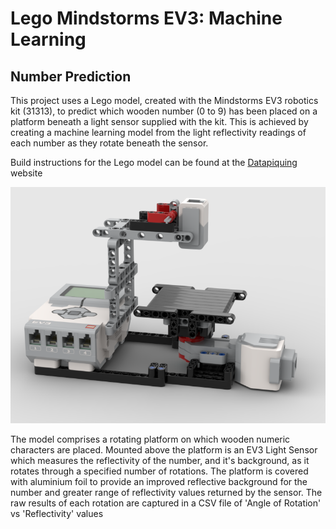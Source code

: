 # Lego Mindstorms EV3: Machine Learning
## Number Prediction
This project uses a Lego model, created with the Mindstorms EV3 robotics kit (31313), to predict which wooden number 
(0 to 9) has been placed on a platform beneath a light sensor supplied with the kit.
This is achieved by creating a machine learning model from the light reflectivity readings of each number as they
rotate beneath the sensor.

Build instructions for the Lego model can be found at the [Datapiquing](https://www.datapiquing.com) website

![Lego Mindstorms EV3 Model](/images/EV3ReflectivityPlatform.png)

The model comprises a rotating platform on which wooden numeric characters are placed. Mounted above the platform is an
EV3 Light Sensor which measures the reflectivity of the number, and it's background, as it rotates through a specified 
number of rotations. The platform is covered with aluminium foil to provide an improved reflective background for the
number and greater range of reflectivity values returned by the sensor. The raw results of each rotation are captured
in a CSV file of 'Angle of Rotation' vs 'Reflectivity' values